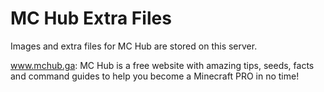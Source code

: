 # MC Hub Extra Files

Images and extra files for MC Hub are stored on this server. 

www.mchub.ga: MC Hub is a free website with amazing tips, seeds, facts and command guides to help you become a Minecraft PRO in no time!
